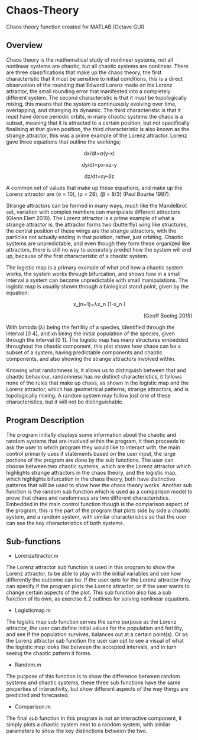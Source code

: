 # Chaos-Theory
Chaos theory function created for MATLAB (Octave GUI) 

## Overview

Chaos theory is the mathematical study of nonlinear systems, not all nonlinear systems are chaotic, but all chaotic systems are nonlinear. There are three classifications that make up the chaos theory, the first characteristic that it must be sensitive to initial conditions, this is a direct observation of the rounding that Edward Lorenz made on his Lorenz attractor, the small rounding error that manifested into a completely different system. The second characteristic is that it must be topologically mixing, this means that the system is continuously evolving over time, overlapping, and changing its dynamic. The third characteristic is that it must have dense periodic orbits, in many chaotic systems the chaos is a subset, meaning that it is attracted to a certain position, but not specifically finalising at that given position, the third characteristic is also known as the strange attractor, this was a prime example of the Lorenz attractor. Lorenz gave three equations that outline the workings;

<p align="center">
  dx/dt=σ(y-x)
</p> 
<p align="center">
  dy/dt=ρx-xz-y
</p>
<p align="center">
  dz/dt=xy-βz
</p> 

A common set of values that make up these equations, and make up the Lorenz attractor are (σ = 10), (ρ = 28), (β = 8/3) (Paul Bourke 1997).

Strange attractors can be formed in many ways, much like the Mandelbrot set, variation with complex numbers can manipulate different attractors (Glenn Elert 2018). The Lorenz attractor is a prime example of what a strange attractor is, the attractor forms two (butterfly) wing like structures, the central position of these wings are the strange attractors, with the particles not actually ending in that position, rather, just orbiting. Chaotic systems are unpredictable, and even though they form these organized like attractors, there is still no way to accurately predict how the system will end up, because of the first characteristic of a chaotic system. 

The logistic map is a primary example of what and how a chaotic system works, the system works through bifurcation, and shows how in a small interval a system can become unpredictable with small manipulations. The logistic map is usually shown through a biological stand point, given by the equation:

<p align="center">
x_(n+1)=λx_n (1-x_n )
</p>
<p align="right">
(Geoff Boeing 2015)
</p> 

With lambda (λ) being the fertility of a species, identified through the interval [0 4], and xn being the initial population of the species, given through the interval [0 1]. The logistic map has many structures embedded throughout the chaotic component, this plot shows how chaos can be a subset of a system, having predictable components and chaotic components, and also showing the strange attractors involved within. 

Knowing what randomness is, it allows us to distinguish between that and chaotic behaviour, randomness has no distinct characteristics, it follows none of the rules that make up chaos, as shown in the logistic map and the Lorenz attractor, which has geometrical patterns, strange attractors, and is topologically mixing. A random system may follow just one of these characteristics, but it will not be distinguishable. 

## Program Description

The program initially displays some information about the chaotic and random systems that are involved within the program, it then proceeds to ask the user to which program they would like to interact with, the main control primarily uses if statements based on the user input, the large portions of the program are done by the sub functions. The user can choose between two chaotic systems, which are the Lorenz attractor which highlights strange attractors in the chaos theory, and the logistic map, which highlights bifurcation in the chaos theory, both have distinctive patterns that will be used to show how the chaos theory works. Another sub function is the random sub function which is used as a comparison model to prove that chaos and randomness are two different characteristics. Embedded in the main control function though is the comparison aspect of the program, this is the part of the program that plots side by side a chaotic system, and a random system, with similar characteristics so that the user can see the key characteristics of both systems.

## Sub-functions

- Lorenzattractor.m

The Lorenz attractor sub function is used in this program to show the Lorenz attractor, to be able to play with the initial variables and see how differently the outcome can be. If the user opts for the Lorenz attractor they can specify if the program plots the Lorenz attractor, or if the user wants to change certain aspects of the plot. This sub function also has a sub function of its own, as exercise 8.2 outlines for solving nonlinear equations.

- Logisticmap.m

The logistic map sub function serves the same purpose as the Lorenz attractor, the user can define initial values for the population and fertility, and see if the population survives, balances out at a certain point(s). Or as the Lorenz attractor sab function the user can opt to see a visual of what the logistic map looks like between the accepted intervals, and in turn seeing the chaotic pattern it forms.

- Random.m

The purpose of this function is to show the difference between random systems and chaotic systems, these three sub functions have the same properties of interactivity, but show different aspects of the way things are predicted and forecasted. 

- Comparison.m

The final sub function in this program is not an interactive component, it simply plots a chaotic system next to a random system, with similar parameters to show the key distinctions between the two.






